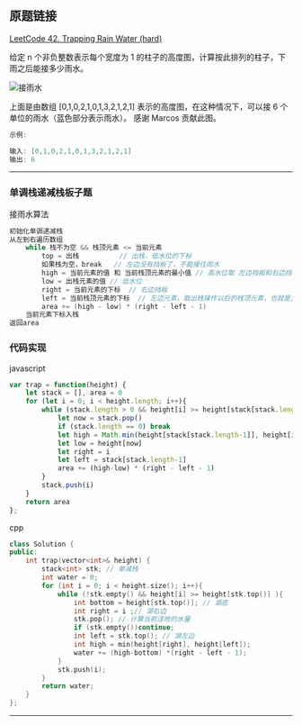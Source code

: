 ## 原题链接

[LeetCode 42. Trapping Rain Water (hard)](https://leetcode-cn.com/problems/trapping-rain-water/)

给定 n 个非负整数表示每个宽度为 1 的柱子的高度图，计算按此排列的柱子，下雨之后能接多少雨水。

![接雨水](https://muyids.oss-cn-beijing.aliyuncs.com/rainwatertrap.png)

上面是由数组 [0,1,0,2,1,0,1,3,2,1,2,1] 表示的高度图，在这种情况下，可以接 6 个单位的雨水（蓝色部分表示雨水）。 感谢 Marcos 贡献此图。

```cpp
示例:

输入: [0,1,0,2,1,0,1,3,2,1,2,1]
输出: 6
```

---

### 单调栈递减栈板子题

接雨水算法

```cpp
初始化单调递减栈
从左到右遍历数组
    while 栈不为空 && 栈顶元素 <= 当前元素
        top = 出栈          // 出栈，低水位的下标
        如果栈为空，break   // 左边没有挡板了，不能接住雨水
        high = 当前元素的值 和 当前栈顶元素的最小值 // 高水位取 左边挡板和右边挡板较小的那一个
        low = 出栈元素的值 // 低水位
        right = 当前元素的下标  // 右边挡板
        left = 当前栈顶元素的下标  // 左边元素，取出栈操作以后的栈顶元素，也就是大于当前元素的左边第一个元素
        area += (high - low) * (right - left - 1)
    当前元素下标入栈
返回area
```

### 代码实现

javascript

```javascript
var trap = function(height) {
    let stack = [], area = 0
    for (let i = 0; i < height.length; i++){
        while (stack.length > 0 && height[i] >= height[stack[stack.length-1]]){
            let now = stack.pop()
            if (stack.length == 0) break
            let high = Math.min(height[stack[stack.length-1]], height[i])
            let low = height[now]
            let right = i
            let left = stack[stack.length-1]
            area += (high-low) * (right - left - 1)
        }
        stack.push(i)
    }
    return area
};
```

cpp

```cpp
class Solution {
public:
    int trap(vector<int>& height) {
        stack<int> stk; // 单减栈
        int water = 0;
        for (int i = 0; i < height.size(); i++){
            while (!stk.empty() && height[i] >= height[stk.top()] ){
                int bottom = height[stk.top()]; // 湖底
                int right = i ;// 湖右边
                stk.pop(); // 计算当前洼地的水量
                if (stk.empty())continue;
                int left = stk.top(); // 湖左边
                int high = min(height[right], height[left]);
                water += (high-bottom) *(right - left - 1);
            }
            stk.push(i);
        }
        return water;
    }
};
```

---

